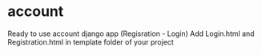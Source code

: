 # account
 
Ready to use account django app (Regisration - Login)
Add Login.html and Registration.html in template folder of your project 
